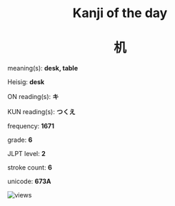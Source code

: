 <h1 align="center">Kanji of the day</h1>
<h1 align="center">机</h1>
<p align="left">meaning(s): <b>desk, table</b></p>
<p align="left">Heisig: <b>desk</b></p>
<p align="left">ON reading(s): <b>キ</b></p>
<p align="left">KUN reading(s): <b>つくえ</b></p>
<p align="left">frequency: <b>1671</b></p>
<p align="left">grade: <b>6</b></p>
<p align="left">JLPT level: <b>2</b></p>
<p align="left">stroke count: <b>6</b></p>
<p align="left">unicode: <b>673A</b></p>
<p align="left"><img src="https://komarev.com/ghpvc/?username=tristanwagner-kanjioftheday&label=Views&color=0e75b6&style=flat" alt="views"/></p>
